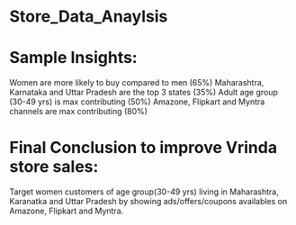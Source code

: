 # Store_Data_Anaylsis
# Sample Insights:
Women are more likely to buy compared to men (65%)
Maharashtra, Karnataka and Uttar Pradesh are the top 3 states (35%)
Adult age group (30-49 yrs) is max contributing (50%)
Amazone, Flipkart and Myntra channels are max contributing (80%)

# Final Conclusion to improve Vrinda store sales:
Target women customers of age group(30-49 yrs) living in Maharashtra, Karanatka and Uttar Pradesh by showing ads/offers/coupons availables on Amazone, Flipkart and Myntra.

